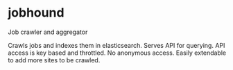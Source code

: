 # jobhound
Job crawler and aggregator

Crawls jobs and indexes them in elasticsearch. Serves API for querying. API access is key based and throttled. No anonymous access. Easily extendable to add more sites to be crawled. 
